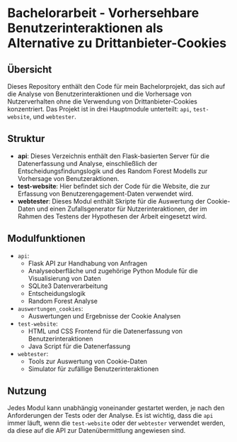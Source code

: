 # Bachelorarbeit - Vorhersehbare Benutzerinteraktionen als Alternative zu Drittanbieter-Cookies

## Übersicht

Dieses Repository enthält den Code für mein Bachelorprojekt, das sich auf die Analyse von Benutzerinteraktionen und die Vorhersage von Nutzerverhalten ohne die Verwendung von Drittanbieter-Cookies konzentriert. Das Projekt ist in drei Hauptmodule unterteilt: `api`, `test-website`, und `webtester`.

## Struktur

- **api**: Dieses Verzeichnis enthält den Flask-basierten Server für die Datenerfassung und Analyse, einschließlich der Entscheidungsfindungslogik und des Random Forest Modells zur Vorhersage von Benutzeraktionen.
- **test-website**: Hier befindet sich der Code für die Website, die zur Erfassung von Benutzerengagement-Daten verwendet wird. 
- **webtester**: Dieses Modul enthält Skripte für die Auswertung der Cookie-Daten und einen Zufallsgenerator für Nutzerinteraktionen, der im Rahmen des Testens der Hypothesen der Arbeit eingesetzt wird.

## Modulfunktionen

- `api`:
  - Flask API zur Handhabung von Anfragen
  - Analyseoberfläche und zugehörige Python Module für die Visualisierung von Daten   
  - SQLite3 Datenverarbeitung
  - Entscheidungslogik 
  - Random Forest Analyse
- `auswertungen_cookies`:
  - Auswertungen und Ergebnisse der Cookie Analysen
- `test-website`:
  - HTML und CSS Frontend für die Datenerfassung von Benutzerinteraktionen
  - Java Script für die Datenerfassung
- `webtester`:
  - Tools zur Auswertung von Cookie-Daten
  - Simulator für zufällige Benutzerinteraktionen

## Nutzung

Jedes Modul kann unabhängig voneinander gestartet werden, je nach den Anforderungen der Tests oder der Analyse. Es ist wichtig, dass die `api` immer läuft, wenn die `test-website` oder der `webtester` verwendet werden, da diese auf die API zur Datenübermittlung angewiesen sind.

